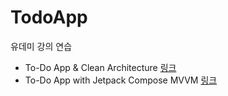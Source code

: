 # TodoApp

유데미 강의 연습
- To-Do App & Clean Architecture [링크](https://www.udemy.com/course/to-do-app-clean-architecture-android-development-kotlin)
- To-Do App with Jetpack Compose MVVM [링크](https://www.udemy.com/course/to-do-app-with-jetpack-compose-mvvm-android-development)
